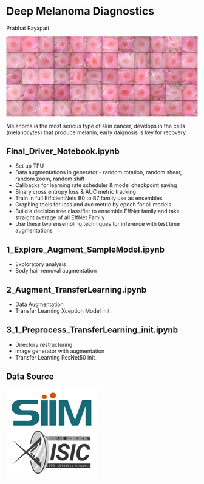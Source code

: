 # Deep Melanoma Diagnostics
Prabhat Rayapati

   ![melanoma_image_ex](https://github.com/rooster06/Melanoma_Deep_Prediction/blob/master/banner.png)

Melanoma is the most serious type of skin cancer, develops in the cells (melanocytes) that produce melanin, early daignosis is key for recovery.


## Final_Driver_Notebook.ipynb

- Set up TPU
- Data augmentations in generator - random rotation, random shear, random zoom, random shift
- Callbacks for learning rate scheduler & model checkpoint saving
- Binary cross entropy loss & AUC metric tracking
- Train in full EfficientNets B0 to B7 family use as ensembles
- Graphing tools for loss and auc metric by epoch for all models
- Build a decision tree classifier to ensemble EffNet family and take straight average of all EffNet Family
- Use these two ensembling techniques for inference with test time augmentations

## 1_Explore_Augment_SampleModel.ipynb

- Exploratory analysis 
- Body hair removal augmentation 

## 2_Augment_TransferLearning.ipynb

- Data Augmentation
- Transfer Learning Xception Model init_

## 3_1_Preprocess_TransferLearning_init.ipynb

- Directory restructuring 
- image generator with augmentation 
- Transfer Learning ResNet50 init_

## Data Source

[![data_source](https://github.com/rooster06/Melanoma_Deep_Prediction/blob/master/data_source.png)](https://www.kaggle.com/c/siim-isic-melanoma-classification/data)
